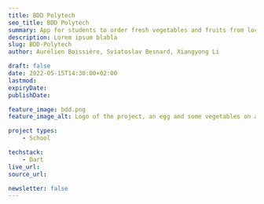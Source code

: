 ```yaml
---
title: BDD Polytech
seo_title: BDD Polytech
summary: App for students to order fresh vegetables and fruits from local producers every week.
description: Lorem ipsum blabla
slug: BDD-Polytech
author: Aurélien Boissière, Sviatoslav Besnard, Xiangyong Li

draft: false
date: 2022-05-15T14:30:00+02:00
lastmod: 
expiryDate: 
publishDate: 

feature_image: bdd.png
feature_image_alt: Logo of the project, an egg and some vegetables on a green background

project types: 
    - School

techstack:
    - Dart
live_url: 
source_url:

newsletter: false
---
```


